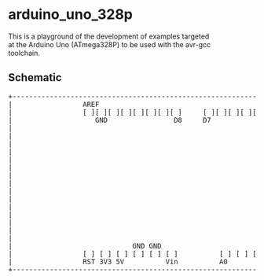 # arduino_uno_328p

This is a playground of the development of examples targeted  
at the Arduino Uno (ATmega328P) to be used with the avr-gcc  
toolchain.

## Schematic

<pre>
+-----------------------------------------------------------------------+
|                 AREF                                           TX RX  |
|                 [ ][ ][ ][ ][ ][ ][ ][ ]     [ ][ ][ ][ ][ ][ ][ ][ ] |
|                    GND                D8     D7             D2        |
|                                                                       |
|                                                                       |
|                                                                       |
|                                                                       |
|                                                                       |
|                                                                       |
|                                                                       |
|                                                                       |
|                                                                       |
|                                                              +-----+  |
|                                                              |[] []|  |
|                                                              |[] []|  |
|                                                              |[] []|  |
|                                                              +-ISP-+  |
|                                                                       |
|                             GND GND                                   |
|                 [ ] [ ] [ ] [ ] [ ] [ ]          [ ] [ ] [ ] [ ] [ ]  |
|                 RST 3V3 5V          Vin          A0              A5   |
+-----------------------------------------------------------------------+
</pre>
